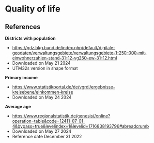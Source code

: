 # Quality of life

## References

**Districts with population**

- https://gdz.bkg.bund.de/index.php/default/digitale-geodaten/verwaltungsgebiete/verwaltungsgebiete-1-250-000-mit-einwohnerzahlen-stand-31-12-vg250-ew-31-12.html
- Downloaded on May 21 2024
- UTM32s version in shape format

**Primary income**

- https://www.statistikportal.de/de/vgrdl/ergebnisse-kreisebene/einkommen-kreise
- Downloaded on May 24 2024

**Average age**

- https://www.regionalstatistik.de/genesis//online?operation=table&code=12411-07-01-4&bypass=true&levelindex=1&levelid=1716838193796#abreadcrumb
- Downloaded on May 27 2024
- Reference date December 31 2022
